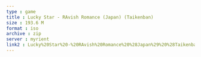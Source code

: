 ```yaml
---
type : game
title : Lucky Star - RAvish Romance (Japan) (Taikenban)
size : 193.6 M
format : iso
archive : zip
server : myrient
link2 : Lucky%20Star%20-%20RAvish%20Romance%20%28Japan%29%20%28Taikenban%29
---
```

